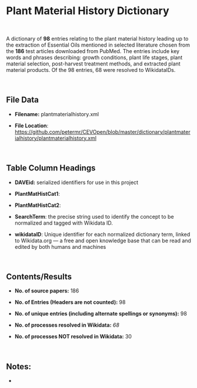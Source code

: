 **Plant Material History​​​​​ Dictionary**
=====================================

 

A dictionary of **98** entries relating to the plant material history leading up
to the extraction of Essential Oils mentioned in selected literature chosen from
the **186** test articles downloaded from PubMed. The entries include key words
and phrases describing: growth conditions, plant life stages, plant material
selection, post-harvest treatment methods, and extracted plant material
products. Of the 98 entries, 68 were resolved to WikidataIDs.

 

File Data
---------

-   **Filename:** plantmaterialhistory.xml

-   **File Location**:
    <https://github.com/petermr/CEVOpen/blob/master/dictionary/plantmaterialhistory/plantmaterialhistory.xml>

 

Table Column Headings
---------------------

-   **DAVEid:** serialized identifiers for use in this project

-   **PlantMatHistCat1**:

-   **PlantMatHistCat2**:

-   **SearchTerm**: the precise string used to identify the concept to be
    normalized and tagged with Wikidata ID.

-   **wikidataID**: Unique identifier for each normalized dictionary term,
    linked to Wikidata.org — a free and open knowledge base that can be read and
    edited by both humans and machines

 

Contents/Results
----------------

-   **No. of source papers:** 186

-   **No. of Entries (Headers are not counted):** 98

-   **No. of unique entries (including alternate spellings or synonyms):** 98

-   **No. of processes resolved in Wikidata:** *68*

-   **No. of processes NOT resolved in Wikidata:** 30

 

Notes:
------

-    
